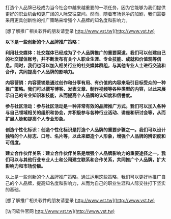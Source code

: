 打造个人品牌已经成为当今社会中越来越重要的一项任务，因为它能够为我们提供更好的职业机会和更广阔的人际交往空间。然而，随着市场竞争的加剧，我们需要采用更具创新性的推广策略来增强个人品牌的知名度和影响力。

[想了解推广相关软件的朋友请登录 http://www.vst.tw](http://www.vst.tw)

**以下是一些创新的个人品牌推广策略：**

**利用社交媒体：社交媒体已经成为了个人品牌推广的重要渠道。我们可以创建自己的社交媒体账号，并不断发布有关个人职业生涯、专业技能、成就和价值观等信息。同时，我们也可以加入相关行业的社交媒体群组，与其他专业人士进行交流和合作，共同提高个人品牌的影响力。**

**内容营销：内容营销是通过创作和分享有用、有价值的内容来吸引目标受众的一种推广策略。我们可以撰写博客、发表文章、制作视频等各种类型的内容，以此来展示自己的专业知识和技能，从而提高个人品牌的认知度和信誉度。**

**参与社区活动：参与社区活动是一种非常有效的品牌推广方式。我们可以加入各种与自己领域相关的组织和协会，并积极参与各种行业活动、讲座和研讨会等，从而扩展人脉和提高个人专业形象。**

**创造个性化标识：创造个性化标识是打造个人品牌的重要步骤之一。我们可以设计独特的个人标志、口号、名片等，以此来塑造个人形象，增强个人品牌的辨识度和可信度。**

**建立合作伙伴关系：建立合作伙伴关系是增强个人品牌影响力的重要途径之一。我们可以与其他行业专业人士和公司建立联系和合作关系，共同推广个人品牌，扩大影响力和市场份额。**

以上是一些创新的个人品牌推广策略。通过运用这些策略，我们可以更好地推广自己的个人品牌，提高知名度和影响力，从而为自己的职业生涯和人际交往打下坚实的基础。

[想了解推广相关软件的朋友请登录 http://www.vst.tw](http://www.vst.tw)


[访问软件官网 http://www.vst.tw](http://www.vst.tw)
